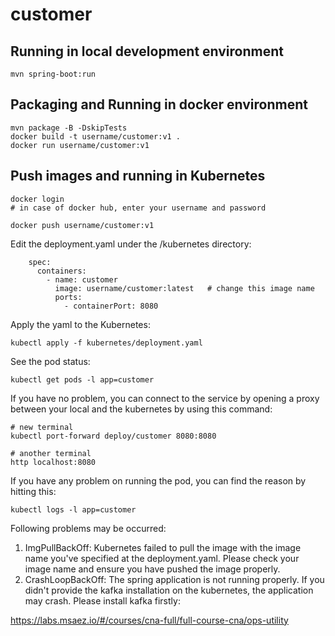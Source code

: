 # customer

## Running in local development environment

```
mvn spring-boot:run
```

## Packaging and Running in docker environment

```
mvn package -B -DskipTests
docker build -t username/customer:v1 .
docker run username/customer:v1
```

## Push images and running in Kubernetes

```
docker login 
# in case of docker hub, enter your username and password

docker push username/customer:v1
```

Edit the deployment.yaml under the /kubernetes directory:
```
    spec:
      containers:
        - name: customer
          image: username/customer:latest   # change this image name
          ports:
            - containerPort: 8080

```

Apply the yaml to the Kubernetes:
```
kubectl apply -f kubernetes/deployment.yaml
```

See the pod status:
```
kubectl get pods -l app=customer
```

If you have no problem, you can connect to the service by opening a proxy between your local and the kubernetes by using this command:
```
# new terminal
kubectl port-forward deploy/customer 8080:8080

# another terminal
http localhost:8080
```

If you have any problem on running the pod, you can find the reason by hitting this:
```
kubectl logs -l app=customer
```

Following problems may be occurred:

1. ImgPullBackOff:  Kubernetes failed to pull the image with the image name you've specified at the deployment.yaml. Please check your image name and ensure you have pushed the image properly.
1. CrashLoopBackOff: The spring application is not running properly. If you didn't provide the kafka installation on the kubernetes, the application may crash. Please install kafka firstly:

https://labs.msaez.io/#/courses/cna-full/full-course-cna/ops-utility

